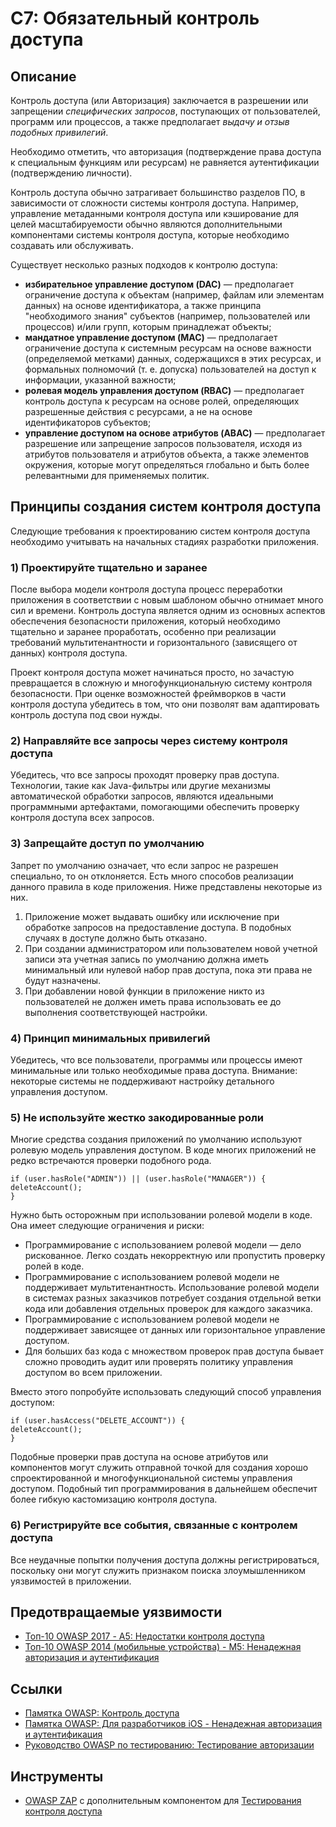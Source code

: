 # C7: Обязательный контроль доступа

## Описание

Контроль доступа (или Авторизация) заключается в разрешении или запрещении _специфических запросов_, поступающих от пользователей, программ или процессов, а также предполагает _выдачу и отзыв подобных привилегий_.

Необходимо отметить, что авторизация (подтверждение права доступа к специальным функциям или ресурсам) не равняется аутентификации (подтверждению личности).

Контроль доступа обычно затрагивает большинство разделов ПО, в зависимости от сложности системы контроля доступа. Например, управление метаданными контроля доступа или кэширование для целей масштабируемости обычно являются дополнительными компонентами системы контроля доступа, которые необходимо создавать или обслуживать.

Существует несколько разных подходов к контролю доступа:

* __избирательное управление доступом (DAC)__ — предполагает ограничение доступа к объектам (например, файлам или элементам данных) на основе идентификатора, а также принципа "необходимого знания" субъектов (например, пользователей или процессов) и/или групп, которым принадлежат объекты;
* __мандатное управление доступом (MAC)__ — предполагает ограничение доступа к системным ресурсам на основе важности (определяемой метками) данных, содержащихся в этих ресурсах, и формальных полномочий (т. е. допуска) пользователей на доступ к информации, указанной важности;
* __ролевая модель управления доступом (RBAC)__ — предполагает контроль доступа к ресурсам на основе ролей, определяющих разрешенные действия с ресурсами, а не на основе идентификаторов субъектов;
* __управление доступом на основе атрибутов (ABAC)__ — предполагает разрешение или запрещение запросов пользователя, исходя из атрибутов пользователя и атрибутов объекта, а также элементов окружения, которые могут определяться глобально и быть более релевантными для применяемых политик.
 
## Принципы создания систем контроля доступа

Следующие требования к проектированию систем контроля доступа необходимо учитывать на начальных стадиях разработки приложения.

### 1) Проектируйте тщательно и заранее

После выбора модели контроля доступа процесс переработки приложения в соответствии с новым шаблоном обычно отнимает много сил и времени. Контроль доступа является одним из основных аспектов обеспечения безопасности приложения, который необходимо тщательно и заранее проработать, особенно при реализации требований мультитенантности и горизонтального (зависящего от данных) контроля доступа.

Проект контроля доступа может начинаться просто, но зачастую превращается в сложную и многофункциональную систему контроля безопасности. При оценке возможностей фреймворков в части контроля доступа убедитесь в том, что они позволят вам адаптировать контроль доступа под свои нужды.

### 2) Направляйте все запросы через систему контроля доступа

Убедитесь, что все запросы проходят проверку прав доступа. Технологии, такие как Java-фильтры или другие механизмы автоматической обработки запросов, являются идеальными программными артефактами, помогающими обеспечить проверку контроля доступа всех запросов.

### 3) Запрещайте доступ по умолчанию

Запрет по умолчанию означает, что если запрос не разрешен специально, то он отклоняется. Есть много способов реализации данного правила в коде приложения. Ниже представлены некоторые из них.

1.	Приложение может выдавать ошибку или исключение при обработке запросов на предоставление доступа. В подобных случаях в доступе должно быть отказано.
2.	При создании администратором или пользователем новой учетной записи эта учетная запись по умолчанию должна иметь минимальный или нулевой набор прав доступа, пока эти права не будут назначены.
3.	При добавлении новой функции в приложение никто из пользователей не должен иметь права использовать ее до выполнения соответствующей настройки.

### 4) Принцип минимальных привилегий

Убедитесь, что все пользователи, программы или процессы имеют минимальные или только необходимые права доступа. Внимание: некоторые системы не поддерживают настройку детального управления доступом.

### 5) Не используйте жестко закодированные роли

Многие средства создания приложений по умолчанию используют ролевую модель управления доступом. В коде многих приложений не редко встречаются проверки подобного рода.
```
if (user.hasRole("ADMIN")) || (user.hasRole("MANAGER")) {
deleteAccount();
}
```
Нужно быть осторожным при использовании ролевой модели в коде. Она имеет следующие ограничения и риски:

* Программирование с использованием ролевой модели — дело рискованное. Легко создать некорректную или пропустить проверку ролей в коде.
* Программирование с использованием ролевой модели не поддерживает мультитенантность. Использование ролевой модели в системах разных заказчиков потребует создания отдельной ветки кода или добавления отдельных проверок для каждого заказчика.
* Программирование с использованием ролевой модели не поддерживает зависящее от данных или горизонтальное управление доступом.
* Для больших баз кода с множеством проверок прав доступа бывает сложно проводить аудит или проверять политику управления доступом во всем приложении.

Вместо этого попробуйте использовать следующий способ управления доступом:
```
if (user.hasAccess("DELETE_ACCOUNT")) {
deleteAccount();
}
```
Подобные проверки прав доступа на основе атрибутов или компонентов могут служить отправной точкой для создания хорошо спроектированной и многофункциональной системы управления доступом. Подобный тип программирования в дальнейшем обеспечит более гибкую кастомизацию контроля доступа.


### 6) Регистрируйте все события, связанные с контролем доступа

Все неудачные попытки получения доступа должны регистрироваться, поскольку они могут служить признаком поиска злоумышленником уязвимостей в приложении.

## Предотвращаемые уязвимости

* [Топ-10 OWASP 2017 - А5: Недостатки контроля доступа](https://www.owasp.org/index.php/Top_10-2017_A5-Broken_Access_Control)
* [Топ-10 OWASP 2014 (мобильные устройства) - M5: Ненадежная авторизация и аутентификация](https://www.owasp.org/index.php/Mobile_Top_10_2014-M5)

## Ссылки

* [Памятка OWASP: Контроль доступа](https://www.owasp.org/index.php/Access_Control_Cheat_Sheet)
* [Памятка OWASP: Для разработчиков iOS - Ненадежная авторизация и аутентификация](https://www.owasp.org/index.php/IOS_Developer_Cheat_Sheet#Remediations_5)
* [Руководство OWASP по тестированию: Тестирование авторизации](https://www.owasp.org/index.php/Testing_for_Authorization)

## Инструменты

* [OWASP ZAP](https://www.owasp.org/index.php/ZAP) с дополнительным компонентом для [Тестирования контроля доступа](https://github.com/zaproxy/zap-extensions/wiki/HelpAddonsAccessControlConcepts)